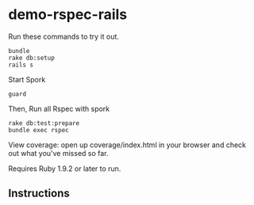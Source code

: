 demo-rspec-rails
===================

Run these commands to try it out.

```
bundle
rake db:setup
rails s
```

Start Spork

```
guard
```

Then, Run all Rspec with spork

```
rake db:test:prepare
bundle exec rspec
```

View coverage: open up coverage/index.html in your browser and check out what you've missed so far.

Requires Ruby 1.9.2 or later to run.

## Instructions


